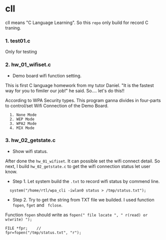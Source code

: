 # cll
cll means "C Language Learning". So this `repo` only build for record C traning.

### 1. test01.c 

Only for testing

### 2. hw_01_wifiset.c

* Demo board wifi function setting.

This is first C language homework from my tutor Daniel. "It is the fastest way for you to fimiler our job!" he said. 
So.... let's do this!!

According to WPA Security types. This program ganna divides in four-parts to control/set Wifi Connection of the Demo Board.
```
  1. None Mode
  2. WEP Mode
  3. WPA2 Mode
  4. MIX Mode
```

### 3. hw_02_getstate.c

* Show wifi status.

After done the `hw_01_wifiset`. It can possible set the wifi connect detail. So next, I build `hw_02_getstate.c` to get the wifi connection status let user know.

  * Step 1. Let system build the `.txt` to record wifi status by commend line.
```
  system("/home/rtl/wpa_cli -iwlan0 status > /tmp/status.txt");
```

  * Step 2. Try to get the string from TXT file we builded. I used function `fopen`, `fget` and ` fclose`.

Function `fopen` should write as `fopen(" file locate ", " r(read) or w(write) ");`
```
FILE *fpr;    //
fpr=fopen("/tmp/status.txt", "r");
```
